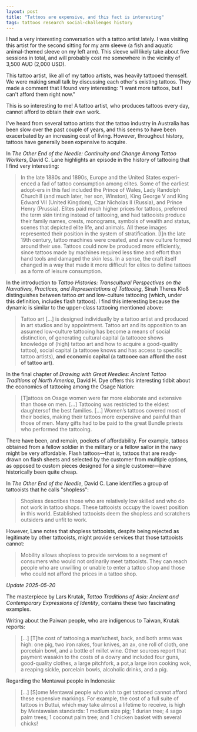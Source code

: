 ```yaml
---
layout: post
title: "Tattoos are expensive, and this fact is interesting"
tags: tattoos research social-challenges history
---
```


I had a very interesting conversation with a tattoo artist lately. I was visiting this artist for the second sitting for my arm sleeve (a fish and aquatic animal-themed sleeve on my left arm). This sleeve will likely take about five sessions in total, and will probably cost me somewhere in the vicinity of 3,500 AUD (2,000 USD).

This tattoo artist, like all of my tattoo artists, was heavily tattooed themself. We were making small talk by discussing each other's existing tattoos. They made a comment that I found very interesting: "I want more tattoos, but I can't afford them right now."

This is so interesting to me! A tattoo artist, who produces tattoos every day, cannot afford to obtain their own work.

I've heard from several tattoo artists that the tattoo industry in Australia has been slow over the past couple of years, and this seems to have been exacerbated by an increasing cost of living. However, throughout history, tattoos have generally been expensive to acquire.

In *The Other End of the Needle: Continuity and Change Among Tattoo Workers*, David C. Lane highlights an episode in the history of tattooing that I find very interesting:

> In the late 1880s and 1890s, Europe and the United States experi-enced a fad of tattoo consumption among elites. Some of the earliest adopt-ers in this fad included the Prince of Wales, Lady Randolph Churchill (and much later, her son, Winston), King George V and King Edward VII (United Kingdom), Czar Nicholas II (Russia), and Prince Henry (Prussia). Elites paid much higher prices for tattoos, preferred the term skin tinting instead of tattooing, and had tattooists produce their family names, crests, monograms, symbols of wealth and status, scenes that depicted elite life, and animals. All these images represented their position in the system of stratification.
> [I]n the late 19th century, tattoo machines were created, and a new culture formed around their use. Tattoos could now be produced more efficiently, since tattoos made by machines required less time and effort than hand tools and damaged the skin less. In a sense, the craft itself changed in a way that made it more difficult for elites to define tattoos as a form of leisure consumption.

In the introduction to *Tattoo Histories: Transcultural Perspectives on the Narratives, Practices, and Representations of Tattooing*, Sinah Theres Kloß distinguishes between tattoo *art* and low-culture tattooing (which, under this definition, includes flash tattoos). I find this interesting because the dynamic is similar to the upper-class tattooing mentioned above:

> Tattoo art [...] is designed individually by a tattoo artist and produced in art studios and by appointment. Tattoo art and its opposition to an assumed low-culture tattooing has become a means of social distinction, of generating cultural capital (a tattooee shows knowledge of (high) tattoo art and how to acquire a good-quality tattoo), social capital (a tattooee knows and has access to specific tattoo artists), **and economic capital (a tattooee can afford the cost of tattoo art)**.

In the final chapter of *Drawing with Great Needles: Ancient Tattoo Traditions of North America*, David H. Dye offers this interesting tidbit about the economics of tattooing among the Osage Nation:
> [T]attoos on Osage women were far more elaborate and extensive than those on men. [...] Tattooing was restricted to the eldest daughtersof the best families. [...] Women’s tattoos covered most of their bodies, making their tattoos more expensive and painful than those of men. Many gifts had to be paid to the great Bundle priests who performed the tattooing.

There have been, and remain, pockets of affordability. For example, tattoos obtained from a fellow soldier in the military or a fellow sailor in the navy might be very affordable. Flash tattoos—that is, tattoos that are ready-drawn on flash sheets and selected by the customer from multiple options, as opposed to custom pieces designed for a single customer—have historically been quite cheap.

In *The Other End of the Needle*, David C. Lane identifies a group of tattooists that he calls "shopless":
> Shopless describes those who are relatively low skilled and who do not work in tattoo shops.
> These tattooists occupy the lowest position in this world. Established tattooists deem the shopless and scratchers outsiders and unfit to work.

However, Lane notes that shopless tattooists, despite being rejected as legitimate by other tattooists, might provide services that those tattooists cannot:  

> Mobility allows shopless to provide services to a segment of consumers who would not ordinarily meet tattooists. They can reach people who are unwilling or unable to enter a tattoo shop and those who could not afford the prices in a tattoo shop.

*Update 2025-05-20*

The masterpiece by Lars Krutak, *Tattoo Traditions of Asia: Ancient and Contemporary Expressions of Identity*, contains these two fascinating examples.  

Writing about the Paiwan people, who are indigenous to Taiwan, Krutak reports:  

> [...] [T]he cost of tattooing a man’schest, back, and both arms was high: one pig, two iron rakes, four knives, an ax, one roll of cloth, one porcelain bowl, and a bottle of millet wine. Other sources report that payment wasakin to the costs of a dowry and included four guns, good-quality clothes, a large pitchfork, a pot,a large iron cooking wok, a reaping sickle, porcelain bowls, alcoholic drinks, and a pig.  

Regarding the Mentawai people in Indonesia:  

> [...] [S]ome Mentawai people who wish to get tattooed cannot afford these expensive markings. For example, the cost of a full suite of tattoos in Buttui, which may take almost a lifetime to receive, is high by Mentawaian standards: 1 medium size pig; 1 durian tree; 4 sago palm trees; 1 coconut palm tree; and 1 chicken basket with several chicks!  
